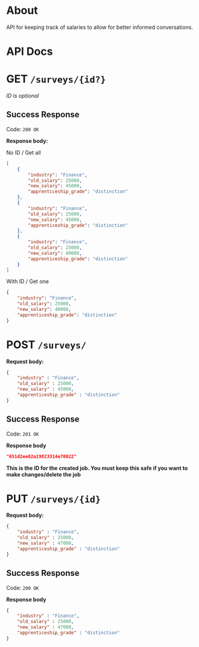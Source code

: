 # About
API for keeping track of salaries to allow for better informed conversations.


# API Docs

# GET `/surveys/{id?}`
*ID is optional*

## Success Response

Code: `200 OK`

**Response body:**

No ID / Get all
```json
[
    {
        "industry": "Finance",
        "old_salary": 25000,
        "new_salary": 45000,
        "apprenticeship_grade": "distinction"
    },
    {
        "industry": "Finance",
        "old_salary": 25000,
        "new_salary": 45000,
        "apprenticeship_grade": "distinction"
    },
    {
        "industry": "Finance",
        "old_salary": 25000,
        "new_salary": 40000,
        "apprenticeship_grade": "distinction"
    }
]
```

With ID / Get one
```json
{
    "industry": "Finance",
    "old_salary": 25000,
    "new_salary": 40000,
    "apprenticeship_grade": "distinction"
}
```

# POST `/surveys/`

**Request body:**

```json
{
    "industry" : "Finance",
    "old_salary" : 25000,
    "new_salary" : 45000,
    "apprenticeship_grade" : "distinction"
}
```

## Success Response

Code: `201 OK`

**Response body**

```json
"651d2ee02a19823314e70022"
```

**This is the ID for the created job. You must keep this safe if you want to make changes/delete the job**

# PUT `/surveys/{id}`

**Request body:**

```json
{
    "industry" : "Finance",
    "old_salary" : 25000,
    "new_salary" : 47000,
    "apprenticeship_grade" : "distinction"
}
```

## Success Response

Code: `200 OK`

**Response body**

```json
{
    "industry" : "Finance",
    "old_salary" : 25000,
    "new_salary" : 47000,
    "apprenticeship_grade" : "distinction"
}
```

